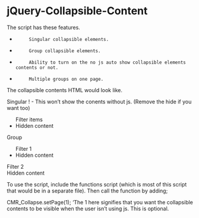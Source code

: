 jQuery-Collapsible-Content
==========================

 
The script has these features.
 
-          Singular collapsible elements.
-          Group collapsible elements.
-          Ability to turn on the no js auto show collapsible elements contents or not.
-          Multiple groups on one page.
 
 
The collapsible contents HTML would look like.
 
Singular ! - This won’t show the conents without js. (Remove the hide if you want too)
 
<ul class="collapse">
        <label>Filter items</label>
        <li class='hide'>
                     Hidden content
        </li>
</ul>      
 
Group
 
<div class="group">
 
<ul class="collapse">
        <label>Filter 1</label>
        <li class='hide'>
                     Hidden content
        </li>
</ul>      
 
 
<div class="collapse">
        <label>Filter 2</label>
        <div class='hide'>
                     Hidden content
        </div>
</div>      
 
</div>  
 
 
 
To use the script, include the functions script (which is most of this script that would be in a separate file). Then call the function by adding;
 
CMR_Collapse.setPage(1);
‘The 1 here signifies that you want the collapsible contents to be visible when the user isn’t using js. This is optional.
